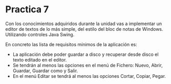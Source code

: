 # Practica 7
Con los conocimientos adquiridos durante la unidad vas a implementar un editor de textos de lo más simple, del estilo del bloc de notas de Windows. Utilizando controles Java Swing.

En concreto las lista de requisitos mínimos de la aplicación es:

* La aplicación debe poder guardar a disco y recuperar desde disco el texto editado en el editor.
* Se tendrán al menos las opciones en el menú de Fichero: Nuevo, Abrir, Guardar, Guardar como y Salir.
* En el menú Editar se tendrá al menos las opciones Cortar, Copiar, Pegar.
